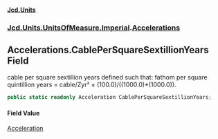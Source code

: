 #### [Jcd.Units](index 'index')
### [Jcd.Units.UnitsOfMeasure.Imperial](Jcd.Units.UnitsOfMeasure.Imperial 'Jcd.Units.UnitsOfMeasure.Imperial').[Accelerations](Accelerations 'Jcd.Units.UnitsOfMeasure.Imperial.Accelerations')

## Accelerations.CablePerSquareSextillionYears Field

cable per square sextillion years defined such that: fathom per square quintillion years = cable/Zyr² ×
(100.0)/((1000.0)*(1000.0)).

```csharp
public static readonly Acceleration CablePerSquareSextillionYears;
```

#### Field Value
[Acceleration](Acceleration 'Jcd.Units.UnitTypes.Acceleration')